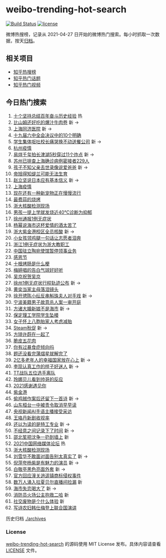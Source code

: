 # weibo-trending-hot-search

[![Build Status](https://github.com/justjavac/weibo-trending-hot-search/workflows/ci/badge.svg?branch=master)](https://github.com/justjavac/weibo-trending-hot-search/actions)
[![license](https://img.shields.io/github/license/justjavac/weibo-trending-hot-search)](https://github.com/justjavac/weibo-trending-hot-search/blob/master/LICENSE)

微博热搜榜，记录从 2021-04-27 日开始的微博热门搜索。每小时抓取一次数据，按天[归档](./archives)。

## 相关项目

- [知乎热搜榜](https://github.com/justjavac/zhihu-trending-top-search)
- [知乎热门话题](https://github.com/justjavac/zhihu-trending-hot-questions)
- [知乎热门视频](https://github.com/justjavac/zhihu-trending-hot-video)

## 今日热门搜索

<!-- BEGIN -->
<!-- 最后更新时间 Fri Nov 26 2021 03:11:42 GMT+0800 (China Standard Time) -->

1. [十个坚持总结百年奋斗历史经验](https://s.weibo.com//weibo?q=%23%E5%8D%81%E4%B8%AA%E5%9D%9A%E6%8C%81%E6%80%BB%E7%BB%93%E7%99%BE%E5%B9%B4%E5%A5%8B%E6%96%97%E5%8E%86%E5%8F%B2%E7%BB%8F%E9%AA%8C%23&Refer=new_time)
   热
1. [比山姆还好吃的爆汁牛肉卷](https://s.weibo.com//weibo?q=%23%E6%AF%94%E5%B1%B1%E5%A7%86%E8%BF%98%E5%A5%BD%E5%90%83%E7%9A%84%E7%88%86%E6%B1%81%E7%89%9B%E8%82%89%E5%8D%B7%23&Refer=top)
   新 ->
1. [上海同济医院](https://s.weibo.com//weibo?q=%E4%B8%8A%E6%B5%B7%E5%90%8C%E6%B5%8E%E5%8C%BB%E9%99%A2&Refer=top)
   新 ->
1. [十九届六中全会决议中的10个明确](https://s.weibo.com//weibo?q=%23%E5%8D%81%E4%B9%9D%E5%B1%8A%E5%85%AD%E4%B8%AD%E5%85%A8%E4%BC%9A%E5%86%B3%E8%AE%AE%E4%B8%AD%E7%9A%8410%E4%B8%AA%E6%98%8E%E7%A1%AE%23&Refer=top)
1. [学生集体呕吐校长痛哭换不动送餐公司](https://s.weibo.com//weibo?q=%23%E5%AD%A6%E7%94%9F%E9%9B%86%E4%BD%93%E5%91%95%E5%90%90%E6%A0%A1%E9%95%BF%E7%97%9B%E5%93%AD%E6%8D%A2%E4%B8%8D%E5%8A%A8%E9%80%81%E9%A4%90%E5%85%AC%E5%8F%B8%23&Refer=top)
   新 ->
1. [杭州疫情](https://s.weibo.com//weibo?q=%E6%9D%AD%E5%B7%9E%E7%96%AB%E6%83%85&Refer=top)
1. [易烊千玺拍长津湖5秒穿过11个炸点](https://s.weibo.com//weibo?q=%23%E6%98%93%E7%83%8A%E5%8D%83%E7%8E%BA%E6%8B%8D%E9%95%BF%E6%B4%A5%E6%B9%965%E7%A7%92%E7%A9%BF%E8%BF%8711%E4%B8%AA%E7%82%B8%E7%82%B9%23&Refer=top)
   新 ->
1. [苏州已排查上海确诊病例密接者229人](https://s.weibo.com//weibo?q=%23%E8%8B%8F%E5%B7%9E%E5%B7%B2%E6%8E%92%E6%9F%A5%E4%B8%8A%E6%B5%B7%E7%A1%AE%E8%AF%8A%E7%97%85%E4%BE%8B%E5%AF%86%E6%8E%A5%E8%80%85229%E4%BA%BA%23&Refer=top)
1. [孩子不知父亲去世录像说爱爸爸](https://s.weibo.com//weibo?q=%23%E5%AD%A9%E5%AD%90%E4%B8%8D%E7%9F%A5%E7%88%B6%E4%BA%B2%E5%8E%BB%E4%B8%96%E5%BD%95%E5%83%8F%E8%AF%B4%E7%88%B1%E7%88%B8%E7%88%B8%23&Refer=top)
   新 ->
1. [帝旭得知缇兰可能无法生育](https://s.weibo.com//weibo?q=%23%E5%B8%9D%E6%97%AD%E5%BE%97%E7%9F%A5%E7%BC%87%E5%85%B0%E5%8F%AF%E8%83%BD%E6%97%A0%E6%B3%95%E7%94%9F%E8%82%B2%23&Refer=top)
1. [赵立坚说日本应有基本信义](https://s.weibo.com//weibo?q=%23%E8%B5%B5%E7%AB%8B%E5%9D%9A%E8%AF%B4%E6%97%A5%E6%9C%AC%E5%BA%94%E6%9C%89%E5%9F%BA%E6%9C%AC%E4%BF%A1%E4%B9%89%23&Refer=top)
   新 ->
1. [上海疫情](https://s.weibo.com//weibo?q=%23%E4%B8%8A%E6%B5%B7%E7%96%AB%E6%83%85%23&Refer=top)
1. [现在还有一种新宠物正在慢慢流行](https://s.weibo.com//weibo?q=%E7%8E%B0%E5%9C%A8%E8%BF%98%E6%9C%89%E4%B8%80%E7%A7%8D%E6%96%B0%E5%AE%A0%E7%89%A9%E6%AD%A3%E5%9C%A8%E6%85%A2%E6%85%A2%E6%B5%81%E8%A1%8C&Refer=top)
1. [最费蒜的烧烤](https://s.weibo.com//weibo?q=%23%E6%9C%80%E8%B4%B9%E8%92%9C%E7%9A%84%E7%83%A7%E7%83%A4%23&Refer=top)
1. [浙大核酸检测现场](https://s.weibo.com//weibo?q=%E6%B5%99%E5%A4%A7%E6%A0%B8%E9%85%B8%E6%A3%80%E6%B5%8B%E7%8E%B0%E5%9C%BA&Refer=top)
1. [男孩一提上学就发烧近40℃诊断为抑郁](https://s.weibo.com//weibo?q=%23%E7%94%B7%E5%AD%A9%E4%B8%80%E6%8F%90%E4%B8%8A%E5%AD%A6%E5%B0%B1%E5%8F%91%E7%83%A7%E8%BF%9140%E2%84%83%E8%AF%8A%E6%96%AD%E4%B8%BA%E6%8A%91%E9%83%81%23&Refer=top)
1. [徐州通报1例无症状](https://s.weibo.com//weibo?q=%23%E5%BE%90%E5%B7%9E%E9%80%9A%E6%8A%A51%E4%BE%8B%E6%97%A0%E7%97%87%E7%8A%B6%23&Refer=top)
1. [杨幂说海市这杯爱情的酒太苦了](https://s.weibo.com//weibo?q=%23%E6%9D%A8%E5%B9%82%E8%AF%B4%E6%B5%B7%E5%B8%82%E8%BF%99%E6%9D%AF%E7%88%B1%E6%83%85%E7%9A%84%E9%85%92%E5%A4%AA%E8%8B%A6%E4%BA%86%23&Refer=top)
1. [浙大紫金港校区全员核酸](https://s.weibo.com//weibo?q=%23%E6%B5%99%E5%A4%A7%E7%B4%AB%E9%87%91%E6%B8%AF%E6%A0%A1%E5%8C%BA%E5%85%A8%E5%91%98%E6%A0%B8%E9%85%B8%23&Refer=top)
   新 ->
1. [小女孩领鸡腿一句话让志愿者泪奔](https://s.weibo.com//weibo?q=%23%E5%B0%8F%E5%A5%B3%E5%AD%A9%E9%A2%86%E9%B8%A1%E8%85%BF%E4%B8%80%E5%8F%A5%E8%AF%9D%E8%AE%A9%E5%BF%97%E6%84%BF%E8%80%85%E6%B3%AA%E5%A5%94%23&Refer=top)
1. [浙江1例无症状为浙大教职工](https://s.weibo.com//weibo?q=%23%E6%B5%99%E6%B1%9F1%E4%BE%8B%E6%97%A0%E7%97%87%E7%8A%B6%E4%B8%BA%E6%B5%99%E5%A4%A7%E6%95%99%E8%81%8C%E5%B7%A5%23&Refer=top)
1. [中国驻立陶宛使馆暂停领事业务](https://s.weibo.com//weibo?q=%23%E4%B8%AD%E5%9B%BD%E9%A9%BB%E7%AB%8B%E9%99%B6%E5%AE%9B%E4%BD%BF%E9%A6%86%E6%9A%82%E5%81%9C%E9%A2%86%E4%BA%8B%E4%B8%9A%E5%8A%A1%23&Refer=top)
1. [感恩节](https://s.weibo.com//weibo?q=%E6%84%9F%E6%81%A9%E8%8A%82&Refer=top)
1. [十根烤肠是什么梗](https://s.weibo.com//weibo?q=%23%E5%8D%81%E6%A0%B9%E7%83%A4%E8%82%A0%E6%98%AF%E4%BB%80%E4%B9%88%E6%A2%97%23&Refer=top)
1. [梅婷唱的告白气球好好听](https://s.weibo.com//weibo?q=%23%E6%A2%85%E5%A9%B7%E5%94%B1%E7%9A%84%E5%91%8A%E7%99%BD%E6%B0%94%E7%90%83%E5%A5%BD%E5%A5%BD%E5%90%AC%23&Refer=top)
1. [吴京祝贺吴京](https://s.weibo.com//weibo?q=%23%E5%90%B4%E4%BA%AC%E7%A5%9D%E8%B4%BA%E5%90%B4%E4%BA%AC%23&Refer=top)
1. [徐州1例无症状行程轨迹公布](https://s.weibo.com//weibo?q=%23%E5%BE%90%E5%B7%9E1%E4%BE%8B%E6%97%A0%E7%97%87%E7%8A%B6%E8%A1%8C%E7%A8%8B%E8%BD%A8%E8%BF%B9%E5%85%AC%E5%B8%83%23&Refer=top)
   新 ->
1. [黄奕当家主母落泪镜头](https://s.weibo.com//weibo?q=%23%E9%BB%84%E5%A5%95%E5%BD%93%E5%AE%B6%E4%B8%BB%E6%AF%8D%E8%90%BD%E6%B3%AA%E9%95%9C%E5%A4%B4%23&Refer=top)
1. [徐开骋陈小纭反串斛珠夫人对手戏](https://s.weibo.com//weibo?q=%23%E5%BE%90%E5%BC%80%E9%AA%8B%E9%99%88%E5%B0%8F%E7%BA%AD%E5%8F%8D%E4%B8%B2%E6%96%9B%E7%8F%A0%E5%A4%AB%E4%BA%BA%E5%AF%B9%E6%89%8B%E6%88%8F%23&Refer=top)
   新 ->
1. [宁波美籍男子故意杀人案一审开庭](https://s.weibo.com//weibo?q=%23%E5%AE%81%E6%B3%A2%E7%BE%8E%E7%B1%8D%E7%94%B7%E5%AD%90%E6%95%85%E6%84%8F%E6%9D%80%E4%BA%BA%E6%A1%88%E4%B8%80%E5%AE%A1%E5%BC%80%E5%BA%AD%23&Refer=top)
1. [方诸大婚新娘不是海市](https://s.weibo.com//weibo?q=%23%E6%96%B9%E8%AF%B8%E5%A4%A7%E5%A9%9A%E6%96%B0%E5%A8%98%E4%B8%8D%E6%98%AF%E6%B5%B7%E5%B8%82%23&Refer=top)
   新 ->
1. [保定理工学院学生坠楼](https://s.weibo.com//weibo?q=%E4%BF%9D%E5%AE%9A%E7%90%86%E5%B7%A5%E5%AD%A6%E9%99%A2%E5%AD%A6%E7%94%9F%E5%9D%A0%E6%A5%BC&Refer=top)
1. [女子怀上八胞胎家人考虑减胎](https://s.weibo.com//weibo?q=%23%E5%A5%B3%E5%AD%90%E6%80%80%E4%B8%8A%E5%85%AB%E8%83%9E%E8%83%8E%E5%AE%B6%E4%BA%BA%E8%80%83%E8%99%91%E5%87%8F%E8%83%8E%23&Refer=top)
1. [Steam秋促](https://s.weibo.com//weibo?q=%23Steam%E7%A7%8B%E4%BF%83%23&Refer=top)
   新 ->
1. [方琦许蔚在一起了](https://s.weibo.com//weibo?q=%23%E6%96%B9%E7%90%A6%E8%AE%B8%E8%94%9A%E5%9C%A8%E4%B8%80%E8%B5%B7%E4%BA%86%23&Refer=top)
1. [脆皮五花肉](https://s.weibo.com//weibo?q=%23%E8%84%86%E7%9A%AE%E4%BA%94%E8%8A%B1%E8%82%89%23&Refer=top)
1. [你有过暴食症倾向吗](https://s.weibo.com//weibo?q=%23%E4%BD%A0%E6%9C%89%E8%BF%87%E6%9A%B4%E9%A3%9F%E7%97%87%E5%80%BE%E5%90%91%E5%90%97%23&Refer=top)
1. [题还没看完蒲熠星就解完了](https://s.weibo.com//weibo?q=%23%E9%A2%98%E8%BF%98%E6%B2%A1%E7%9C%8B%E5%AE%8C%E8%92%B2%E7%86%A0%E6%98%9F%E5%B0%B1%E8%A7%A3%E5%AE%8C%E4%BA%86%23&Refer=top)
1. [2亿多老年人的幸福国家放在心上](https://s.weibo.com//weibo?q=%232%E4%BA%BF%E5%A4%9A%E8%80%81%E5%B9%B4%E4%BA%BA%E7%9A%84%E5%B9%B8%E7%A6%8F%E5%9B%BD%E5%AE%B6%E6%94%BE%E5%9C%A8%E5%BF%83%E4%B8%8A%23&Refer=top)
   新 ->
1. [李现认真工作的样子好迷人](https://s.weibo.com//weibo?q=%23%E6%9D%8E%E7%8E%B0%E8%AE%A4%E7%9C%9F%E5%B7%A5%E4%BD%9C%E7%9A%84%E6%A0%B7%E5%AD%90%E5%A5%BD%E8%BF%B7%E4%BA%BA%23&Refer=top)
   新 ->
1. [TT战队五位选手离队](https://s.weibo.com//weibo?q=%23TT%E6%88%98%E9%98%9F%E4%BA%94%E4%BD%8D%E9%80%89%E6%89%8B%E7%A6%BB%E9%98%9F%23&Refer=top)
1. [玲娜贝儿看到帅哥的反应](https://s.weibo.com//weibo?q=%23%E7%8E%B2%E5%A8%9C%E8%B4%9D%E5%84%BF%E7%9C%8B%E5%88%B0%E5%B8%85%E5%93%A5%E7%9A%84%E5%8F%8D%E5%BA%94%23&Refer=top)
1. [2021感谢遇见你](https://s.weibo.com//weibo?q=%232021%E6%84%9F%E8%B0%A2%E9%81%87%E8%A7%81%E4%BD%A0%23&Refer=top)
1. [紫金港](https://s.weibo.com//weibo?q=%E7%B4%AB%E9%87%91%E6%B8%AF&Refer=top)
1. [偷鸡贼作案后还留下一首诗](https://s.weibo.com//weibo?q=%23%E5%81%B7%E9%B8%A1%E8%B4%BC%E4%BD%9C%E6%A1%88%E5%90%8E%E8%BF%98%E7%95%99%E4%B8%8B%E4%B8%80%E9%A6%96%E8%AF%97%23&Refer=top)
   新 ->
1. [山东桓台一中被责令取消早早读](https://s.weibo.com//weibo?q=%23%E5%B1%B1%E4%B8%9C%E6%A1%93%E5%8F%B0%E4%B8%80%E4%B8%AD%E8%A2%AB%E8%B4%A3%E4%BB%A4%E5%8F%96%E6%B6%88%E6%97%A9%E6%97%A9%E8%AF%BB%23&Refer=top)
1. [央视新闻AI手语主播接受采访](https://s.weibo.com//weibo?q=%23%E5%A4%AE%E8%A7%86%E6%96%B0%E9%97%BBAI%E6%89%8B%E8%AF%AD%E4%B8%BB%E6%92%AD%E6%8E%A5%E5%8F%97%E9%87%87%E8%AE%BF%23&Refer=top)
1. [王珞丹新剧收视率](https://s.weibo.com//weibo?q=%23%E7%8E%8B%E7%8F%9E%E4%B8%B9%E6%96%B0%E5%89%A7%E6%94%B6%E8%A7%86%E7%8E%87%23&Refer=top)
1. [还以为读的是特工专业](https://s.weibo.com//weibo?q=%23%E8%BF%98%E4%BB%A5%E4%B8%BA%E8%AF%BB%E7%9A%84%E6%98%AF%E7%89%B9%E5%B7%A5%E4%B8%93%E4%B8%9A%23&Refer=top)
   新 ->
1. [不经意之间记录下了时间](https://s.weibo.com//weibo?q=%23%E4%B8%8D%E7%BB%8F%E6%84%8F%E4%B9%8B%E9%97%B4%E8%AE%B0%E5%BD%95%E4%B8%8B%E4%BA%86%E6%97%B6%E9%97%B4%23&Refer=top)
   新 ->
1. [邵北笙把沈争一扔到墙上](https://s.weibo.com//weibo?q=%23%E9%82%B5%E5%8C%97%E7%AC%99%E6%8A%8A%E6%B2%88%E4%BA%89%E4%B8%80%E6%89%94%E5%88%B0%E5%A2%99%E4%B8%8A%23&Refer=top)
   新
1. [2021中国网络媒体论坛](https://s.weibo.com//weibo?q=%232021%E4%B8%AD%E5%9B%BD%E7%BD%91%E7%BB%9C%E5%AA%92%E4%BD%93%E8%AE%BA%E5%9D%9B%23&Refer=new_time)
   热
1. [浙大核酸检测现场](https://s.weibo.com//weibo?q=%23%E6%B5%99%E5%A4%A7%E6%A0%B8%E9%85%B8%E6%A3%80%E6%B5%8B%E7%8E%B0%E5%9C%BA%23&Refer=top)
1. [刘雪华不敢面对面告别太真实了](https://s.weibo.com//weibo?q=%23%E5%88%98%E9%9B%AA%E5%8D%8E%E4%B8%8D%E6%95%A2%E9%9D%A2%E5%AF%B9%E9%9D%A2%E5%91%8A%E5%88%AB%E5%A4%AA%E7%9C%9F%E5%AE%9E%E4%BA%86%23&Refer=top)
   新 ->
1. [倪萍夸杨紫是有魅力的演员](https://s.weibo.com//weibo?q=%23%E5%80%AA%E8%90%8D%E5%A4%B8%E6%9D%A8%E7%B4%AB%E6%98%AF%E6%9C%89%E9%AD%85%E5%8A%9B%E7%9A%84%E6%BC%94%E5%91%98%23&Refer=top)
   新 ->
1. [白敬亭黑色亮面外套](https://s.weibo.com//weibo?q=%23%E7%99%BD%E6%95%AC%E4%BA%AD%E9%BB%91%E8%89%B2%E4%BA%AE%E9%9D%A2%E5%A4%96%E5%A5%97%23&Refer=top)
   新 ->
1. [官方回应潼关逍遥镇商标侵权事件](https://s.weibo.com//weibo?q=%23%E5%AE%98%E6%96%B9%E5%9B%9E%E5%BA%94%E6%BD%BC%E5%85%B3%E9%80%8D%E9%81%A5%E9%95%87%E5%95%86%E6%A0%87%E4%BE%B5%E6%9D%83%E4%BA%8B%E4%BB%B6%23&Refer=top)
1. [数万人涌入拉夏贝尔直播间捡漏](https://s.weibo.com//weibo?q=%23%E6%95%B0%E4%B8%87%E4%BA%BA%E6%B6%8C%E5%85%A5%E6%8B%89%E5%A4%8F%E8%B4%9D%E5%B0%94%E7%9B%B4%E6%92%AD%E9%97%B4%E6%8D%A1%E6%BC%8F%23&Refer=top)
   新
1. [海市失恋喝大了](https://s.weibo.com//weibo?q=%23%E6%B5%B7%E5%B8%82%E5%A4%B1%E6%81%8B%E5%96%9D%E5%A4%A7%E4%BA%86%23&Refer=top)
   新 ->
1. [消防员火场公主抱救二哈](https://s.weibo.com//weibo?q=%23%E6%B6%88%E9%98%B2%E5%91%98%E7%81%AB%E5%9C%BA%E5%85%AC%E4%B8%BB%E6%8A%B1%E6%95%91%E4%BA%8C%E5%93%88%23&Refer=top)
   新
1. [社交废物是个什么体验](https://s.weibo.com//weibo?q=%23%E7%A4%BE%E4%BA%A4%E5%BA%9F%E7%89%A9%E6%98%AF%E4%B8%AA%E4%BB%80%E4%B9%88%E4%BD%93%E9%AA%8C%23&Refer=top)
   新
1. [写诗农妇韩仕梅登上联合国演讲](https://s.weibo.com//weibo?q=%23%E5%86%99%E8%AF%97%E5%86%9C%E5%A6%87%E9%9F%A9%E4%BB%95%E6%A2%85%E7%99%BB%E4%B8%8A%E8%81%94%E5%90%88%E5%9B%BD%E6%BC%94%E8%AE%B2%23&Refer=top)

<!-- END -->

历史归档 [./archives](./archives)

### License

[weibo-trending-hot-search](https://github.com/justjavac/weibo-trending-hot-search)
的源码使用 MIT License 发布。具体内容请查看 [LICENSE](./LICENSE) 文件。
